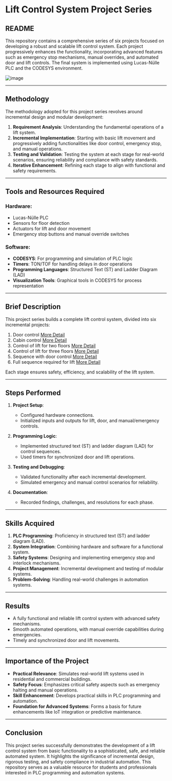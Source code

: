 # **Lift Control System Project Series**

## **README**

This repository contains a comprehensive series of six projects focused on developing a robust and scalable lift control system. Each project progressively enhances the functionality, incorporating advanced features such as emergency stop mechanisms, manual overrides, and automated door and lift controls. The final system is implemented using Lucas-Nülle PLC and the CODESYS environment.

![image](https://github.com/user-attachments/assets/43b352bd-93dc-487a-b404-ed0af40db90b)

---

## **Methodology**

The methodology adopted for this project series revolves around incremental design and modular development:

1. **Requirement Analysis**: Understanding the fundamental operations of a lift system.
2. **Incremental Implementation**: Starting with basic lift movement and progressively adding functionalities like door control, emergency stop, and manual operations.
3. **Testing and Validation**: Testing the system at each stage for real-world scenarios, ensuring reliability and compliance with safety standards.
4. **Iterative Enhancement**: Refining each stage to align with functional and safety requirements.

---

## **Tools and Resources Required**

### **Hardware**:
- Lucas-Nülle PLC
- Sensors for floor detection
- Actuators for lift and door movement
- Emergency stop buttons and manual override switches

### **Software**:
- **CODESYS**: For programming and simulation of PLC logic
- **Timers**: TON/TOF for handling delays in door operations
- **Programming Languages**: Structured Text (ST) and Ladder Diagram (LAD)
- **Visualization Tools**: Graphical tools in CODESYS for process representation

---

## **Brief Description**

This project series builds a complete lift control system, divided into six incremental projects:

1. Door control [More Detail](Door_Control_project.md)
2. Cabin control [More Detail](Cabin_Control_project.md)
3. Control of lift for two floors [More Detail](Control_of_Lift(2_Floors).md)
4. Control of lift for three floors [More Detail](Control_of_Lift(3_Floors).md)
5. Sequence with door control [More Detail](Sequence_with_Door_Control.md)
6. Full sequence required for lift [More Detail](Full_Sequence.md)

Each stage ensures safety, efficiency, and scalability of the lift system.

---

## **Steps Performed**

1. **Project Setup**:
   - Configured hardware connections.
   - Initialized inputs and outputs for lift, door, and manual/emergency controls.

2. **Programming Logic**:
   - Implemented structured text (ST) and ladder diagram (LAD) for control sequences.
   - Used timers for synchronized door and lift operations.

3. **Testing and Debugging**:
   - Validated functionality after each incremental development.
   - Simulated emergency and manual control scenarios for reliability.

4. **Documentation**:
   - Recorded findings, challenges, and resolutions for each phase.

---

## **Skills Acquired**

1. **PLC Programming**: Proficiency in structured text (ST) and ladder diagram (LAD).
2. **System Integration**: Combining hardware and software for a functional system.
3. **Safety Systems**: Designing and implementing emergency stop and interlock mechanisms.
4. **Project Management**: Incremental development and testing of modular systems.
5. **Problem-Solving**: Handling real-world challenges in automation systems.

---

## **Results**

- A fully functional and reliable lift control system with advanced safety mechanisms.
- Smooth automated operations, with manual override capabilities during emergencies.
- Timely and synchronized door and lift movements.

---

## **Importance of the Project**

- **Practical Relevance**: Simulates real-world lift systems used in residential and commercial buildings.
- **Safety Focus**: Emphasizes critical safety aspects such as emergency halting and manual operations.
- **Skill Enhancement**: Develops practical skills in PLC programming and automation.
- **Foundation for Advanced Systems**: Forms a basis for future enhancements like IoT integration or predictive maintenance.

---

## **Conclusion**

This project series successfully demonstrates the development of a lift control system from basic functionality to a sophisticated, safe, and reliable automated system. It highlights the significance of incremental design, rigorous testing, and safety compliance in industrial automation. This repository serves as a valuable resource for students and professionals interested in PLC programming and automation systems.
